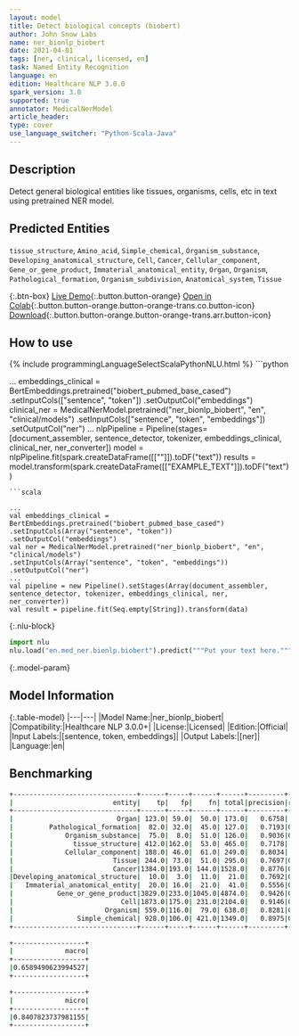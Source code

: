 ```yaml
---
layout: model
title: Detect biological concepts (biobert)
author: John Snow Labs
name: ner_bionlp_biobert
date: 2021-04-01
tags: [ner, clinical, licensed, en]
task: Named Entity Recognition
language: en
edition: Healthcare NLP 3.0.0
spark_version: 3.0
supported: true
annotator: MedicalNerModel
article_header:
type: cover
use_language_switcher: "Python-Scala-Java"
---
```


## Description

Detect general biological entities like tissues, organisms, cells, etc in text using pretrained NER model.

## Predicted Entities

`tissue_structure`, `Amino_acid`, `Simple_chemical`, `Organism_substance`, `Developing_anatomical_structure`, `Cell`, `Cancer`, `Cellular_component`, `Gene_or_gene_product`, `Immaterial_anatomical_entity`, `Organ`, `Organism`, `Pathological_formation`, `Organism_subdivision`, `Anatomical_system`, `Tissue`

{:.btn-box}
[Live Demo](https://demo.johnsnowlabs.com/healthcare/NER_TUMOR/){:.button.button-orange}
[Open in Colab](https://colab.research.google.com/github/JohnSnowLabs/spark-nlp-workshop/blob/master/tutorials/Certification_Trainings/Healthcare/1.Clinical_Named_Entity_Recognition_Model.ipynb){:.button.button-orange.button-orange-trans.co.button-icon}
[Download](https://s3.amazonaws.com/auxdata.johnsnowlabs.com/clinical/models/ner_bionlp_biobert_en_3.0.0_3.0_1617260864949.zip){:.button.button-orange.button-orange-trans.arr.button-icon}

## How to use



<div class="tabs-box" markdown="1">
{% include programmingLanguageSelectScalaPythonNLU.html %}
```python

...
embeddings_clinical = BertEmbeddings.pretrained("biobert_pubmed_base_cased")  .setInputCols(["sentence", "token"])  .setOutputCol("embeddings")
clinical_ner = MedicalNerModel.pretrained("ner_bionlp_biobert", "en", "clinical/models")   .setInputCols(["sentence", "token", "embeddings"])   .setOutputCol("ner")
...
nlpPipeline = Pipeline(stages=[document_assembler, sentence_detector, tokenizer, embeddings_clinical, clinical_ner, ner_converter])
model = nlpPipeline.fit(spark.createDataFrame([[""]]).toDF("text"))
results = model.transform(spark.createDataFrame([["EXAMPLE_TEXT"]]).toDF("text"))
```
```scala

...
val embeddings_clinical = BertEmbeddings.pretrained("biobert_pubmed_base_cased")
.setInputCols(Array("sentence", "token"))
.setOutputCol("embeddings")
val ner = MedicalNerModel.pretrained("ner_bionlp_biobert", "en", "clinical/models")
.setInputCols(Array("sentence", "token", "embeddings"))
.setOutputCol("ner")
...
val pipeline = new Pipeline().setStages(Array(document_assembler, sentence_detector, tokenizer, embeddings_clinical, ner, ner_converter))
val result = pipeline.fit(Seq.empty[String]).transform(data)
```


{:.nlu-block}
```python
import nlu
nlu.load("en.med_ner.bionlp.biobert").predict("""Put your text here.""")
```

</div>

{:.model-param}
## Model Information

{:.table-model}
|---|---|
|Model Name:|ner_bionlp_biobert|
|Compatibility:|Healthcare NLP 3.0.0+|
|License:|Licensed|
|Edition:|Official|
|Input Labels:|[sentence, token, embeddings]|
|Output Labels:|[ner]|
|Language:|en|


## Benchmarking
```bash
+-------------------------------+------+-----+------+------+---------+------+------+
|                         entity|    tp|   fp|    fn| total|precision|recall|    f1|
+-------------------------------+------+-----+------+------+---------+------+------+
|                          Organ| 123.0| 59.0|  50.0| 173.0|   0.6758| 0.711| 0.693|
|         Pathological_formation|  82.0| 32.0|  45.0| 127.0|   0.7193|0.6457|0.6805|
|             Organism_substance|  75.0|  8.0|  51.0| 126.0|   0.9036|0.5952|0.7177|
|               tissue_structure| 412.0|162.0|  53.0| 465.0|   0.7178| 0.886|0.7931|
|             Cellular_component| 188.0| 46.0|  61.0| 249.0|   0.8034| 0.755|0.7785|
|                         Tissue| 244.0| 73.0|  51.0| 295.0|   0.7697|0.8271|0.7974|
|                         Cancer|1384.0|193.0| 144.0|1528.0|   0.8776|0.9058|0.8915|
|Developing_anatomical_structure|  10.0|  3.0|  11.0|  21.0|   0.7692|0.4762|0.5882|
|   Immaterial_anatomical_entity|  20.0| 16.0|  21.0|  41.0|   0.5556|0.4878|0.5195|
|           Gene_or_gene_product|3829.0|233.0|1045.0|4874.0|   0.9426|0.7856| 0.857|
|                           Cell|1873.0|175.0| 231.0|2104.0|   0.9146|0.8902|0.9022|
|                       Organism| 559.0|116.0|  79.0| 638.0|   0.8281|0.8762|0.8515|
|                Simple_chemical| 928.0|106.0| 421.0|1349.0|   0.8975|0.6879|0.7789|
+-------------------------------+------+-----+------+------+---------+------+------+

+------------------+
|             macro|
+------------------+
|0.6589490623994527|
+------------------+

+------------------+
|             micro|
+------------------+
|0.8407823737981155|
+------------------+
```